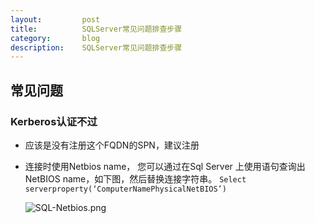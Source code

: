 ```yaml
---
layout:         post
title:          SQLServer常见问题排查步骤
category:       blog
description:    SQLServer常见问题排查步骤
---
```


## 常见问题

### Kerberos认证不过
- 应该是没有注册这个FQDN的SPN，建议注册
- 连接时使用Netbios name， 您可以通过在Sql Server 上使用语句查询出NetBIOS name，如下图，然后替换连接字符串。 `Select serverproperty(‘ComputerNamePhysicalNetBIOS’)`

	![SQL-Netbios.png](http://7xudfs.com1.z0.glb.clouddn.com/7a595dbd6d8c42a782899ab594ac35e6-SQL-Netbios.png)
